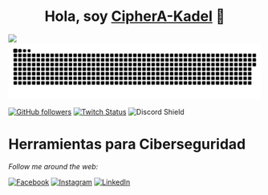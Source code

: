 <div align="center">
<h1 align="center">Hola, soy <a href=>CipherA-Kadel</a> 👋</h1>
</div>
<img src="https://img.freepik.com/free-photo/online-security-dark-background-3d-illustration_1419-2804.jpg?t=st=1727778935~exp=1727782535~hmac=4c65e4bee517736116671f739695a271dcfaa3660e645b3e79108c257ff21768&w=1800">
</div>

<div align="center">
    <picture align="center">
      <source media="(prefers-color-scheme: dark)" srcset="https://raw.githubusercontent.com/Niefee/niefee/master/assets/github-contribution-grid-snake.svg">
      <source media="(prefers-color-scheme: light)" srcset="https://raw.githubusercontent.com/Niefee/niefee/master/assets/github-contribution-grid-snake.svg">
      <img alt="github contribution grid snake animation" src="https://raw.githubusercontent.com/Niefee/niefee/master/assets/github-contribution-grid-snake.svg">
    </picture>
</div>


[![GitHub followers](https://img.shields.io/github/followers/CipherA-Kadel?style=social)](https://github.com/CipherA-Kadel)
[![Twitch Status](https://img.shields.io/twitch/status/kaaddel?style=social)](https://[https://www.twitch.tv/kaaddel])
![Discord Shield](https://discordapp.com/api/guilds/807719549075980308/widget.png?style=shield)

# Herramientas para Ciberseguridad



<i>Follow me around the web:</i><br>

<a href="https://www.facebook.com/alan.ram.3/" target="_blank"><img src="https://img.shields.io/badge/Facebook-%231877F2.svg?&style=flat-square&logo=facebook&logoColor=white" alt="Facebook"></a>
<a href="https://www.instagram.com/alanramram/" target="_blank"><img src="https://img.shields.io/badge/Instagram-%23E4405F.svg?&style=flat-square&logo=instagram&logoColor=white" alt="Instagram"></a>
<a href="https://www.linkedin.com/in/alan-ramirez-rubial-3b29b0252/" target="_blank"><img src="https://img.shields.io/badge/LinkedIn-%230077B5.svg?&style=flat-square&logo=linkedin&logoColor=white" alt="LinkedIn"></a>
